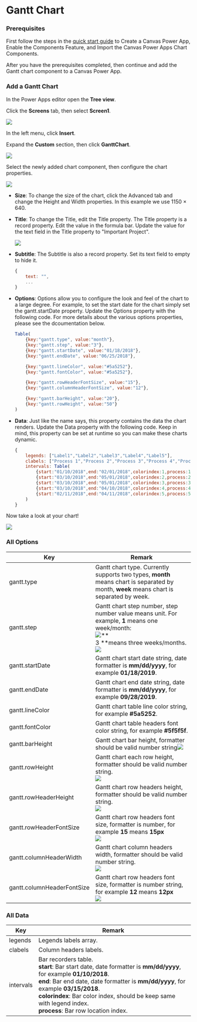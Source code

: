 # Gantt Chart

### Prerequisites

First follow the steps in the [quick start guide](/) to Create a Canvas Power App, Enable the Components Feature, and Import the Canvas Power Apps Chart Components.

After you have the prerequisites completed, then continue and add the Gantt chart component to a Canvas Power App.

### Add a Gantt Chart

In the Power Apps editor open the **Tree view**. 

Click the **Screens** tab, then select **Screen1**.

![](images/quickstart-select-screen.png)

In the left menu, click **Insert**.

Expand the **Custom** section, then click **GanttChart**.

![](images/quickstart-insert-ganttchart.png)

Select the newly added chart component, then configure the chart properties.

![](images/quickstart-ganttchart-properties.png)

- **Size**: To change the size of the chart, click the Advanced tab and change the Height and Width properties.  In this example we use 1150 × 640.

- **Title**: To change the Title, edit the Title property. The Title property is a record property. Edit the value in the formula bar. Update the value for the text field in the Title property to "Important Project".

  ![](images/quickstart-chart-title.png)

- **Subtitle**: The Subtitle is also a record property. Set its text field to empty to hide it.

  ```javascript
  {
      text: "",
      ...
  }
  ```

- **Options**: Options allow you to configure the look and feel of the chart to a large degree. For example, to set the start date for the chart simply set the gantt.startDate property. Update the Options property with the following code. For more details about the various options properties, please see the dcoumentation below.

  ```javascript
  Table(
      {key:"gantt.type", value:"month"},
      {key:"gantt.step", value:"3"},
      {key:"gantt.startDate", value:"01/18/2018"},
      {key:"gantt.endDate", value:"06/25/2018"},
  
      {key:"gantt.lineColor", value:"#5a5252"},
      {key:"gantt.fontColor", value:"#5a5252"},
  
      {key:"gantt.rowHeaderFontSize", value:"15"},
      {key:"gantt.columnHeaderFontSize", value:"12"},
  
      {key:"gantt.barHeight", value:"20"},
      {key:"gantt.rowHeight", value:"50"}
  )
  ```

- **Data**: Just like the name says, this property contains the data the chart renders. Update the Data property with the following code. Keep in mind, this property can be set at runtime so you can make these charts dynamic.

  ```javascript
  {
      legends: ["Label1","Label2","Label3","Label4","Label5"],
      clabels: ["Process 1","Process 2","Process 3","Process 4","Process 5"],
      intervals: Table(
          {start:"01/10/2018",end:"02/01/2018",colorindex:1,process:1},
          {start:"03/10/2018",end:"05/01/2018",colorindex:2,process:2},
          {start:"03/10/2018",end:"05/01/2018",colorindex:3,process:3},
          {start:"03/10/2018",end:"04/10/2018",colorindex:4,process:4},
          {start:"02/11/2018",end:"04/11/2018",colorindex:5,process:5}
      )
  }
  ```

Now take a look at your chart!

![](images/quickstart-gantt.png)

### All Options

| Key                        | Remark                                                       |
| -------------------------- | ------------------------------------------------------------ |
| gantt.type                 | Gantt chart type. Currently supports two types, **month** means chart is separated by month, **week** means chart is separated by week. |
| gantt.step                 | Gantt chart step number, step number value means unit. For example, **1** means one week/month:<br>![](images/gantt-step1.png)**<br>3 **means three weeks/months.<br>![](images/gantt-step2.png) |
| gantt.startDate            | Gantt chart start date string, date formatter is **mm/dd/yyyy**, for example **01/18/2019**. |
| gantt.endDate              | Gantt chart end date string, date formatter is **mm/dd/yyyy**, for example **09/28/2019**. |
| gantt.lineColor            | Gantt chart table line color string, for example **#5a5252**. |
| gantt.fontColor            | Gantt chart table headers font color string, for example **#5f5f5f**. |
| gantt.barHeight            | Gantt chart bar height, formatter should be valid number string![](images/gantt_barheight.png) |
| gantt.rowHeight            | Gantt chart each row  height, formatter should be valid number string.<br>![](images/gantt-rowheight.png) |
| gantt.rowHeaderHeight      | Gantt chart row headers height, formatter should be valid number string.<br/>![](images/gantt-rowHeaderHeight.png) |
| gantt.rowHeaderFontSize    | Gantt chart row headers font size, formatter is number, for example **15** means **15px**<br>![](images/gantt_headerfont1.png) |
| gantt.columnHeaderWidth    | Gantt chart column headers width, formatter should be valid number string.<br/>![](images/gantt-columnHeadersWidth.png) |
| gantt.columnHeaderFontSize | Gantt chart row headers font size, formatter is number string, for example **12** means **12px**<br/>![](images/gantt_headerfont2.png) |

### All Data

| Key       | Remark                                                       |
| --------- | ------------------------------------------------------------ |
| legends   | Legends labels array.                                        |
| clabels   | Column headers labels.                                       |
| intervals | Bar recorders table.<br>**start**: Bar start date, date formatter is **mm/dd/yyyy**, for example **01/10/2018**.<br>**end**: Bar end date, date formatter is **mm/dd/yyyy**, for example **03/15/2018**.<br/>**colorindex**: Bar color index, should be keep same with legend index.<br/>**process**: Bar row location index. |
